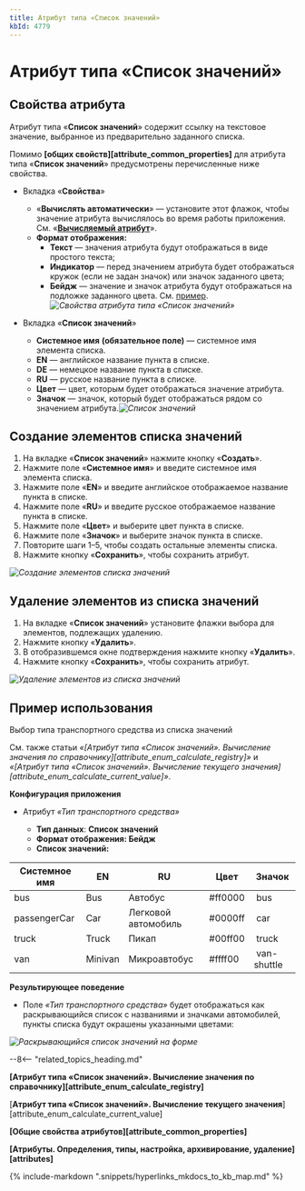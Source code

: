 ```yaml
---
title: Атрибут типа «Список значений»
kbId: 4779
---
```


# Атрибут типа «Список значений»

## Свойства атрибута

Атрибут типа «**Список значений**» содержит ссылку на текстовое значение, выбранное из предварительно заданного списка.

Помимо **[общих свойств][attribute_common_properties]** для атрибута типа «**Список значений**» предусмотрены перечисленные ниже свойства.

- Вкладка «**Свойства**»

    - «**Вычислять автоматически**» — установите этот флажок, чтобы значение атрибута вычислялось во время работы приложения. См. «**[Вычисляемый атрибут](calculated_attribute.html)**».
    - **Формат отображения:**
        - **Текст** — значения атрибута будут отображаться в виде простого текста;
        - **Индикатор** — перед значением атрибута будет отображаться кружок (если не задан значок) или значок заданного цвета;
        - **Бейдж** — значение и значок атрибута будут отображаться на подложке заданного цвета. См. [пример](#пример-использования)._![Свойства атрибута типа «Список значений»](https://kb.comindware.ru/assets/attribute_enum_properties.png)_
- Вкладка «**Список значений**»

    - **Системное имя** **(обязательное поле)** — системное имя элемента списка.
    - **EN** — английское название пункта в списке.
    - **DE** — немецкое название пункта в списке.
    - **RU** — русское название пункта в списке.
    - **Цвет** — цвет, которым будет отображаться значение атрибута.
    - **Значок** — значок, который будет отображаться рядом со значением атрибута._![Список значений](https://kb.comindware.ru/assets/attribute_enum_properties_value_list_tab.png)_

## Создание элементов списка значений

1. На вкладке «**Список значений**» нажмите кнопку «**Создать**».
2. Нажмите поле «**Системное имя**» и введите системное имя элемента списка.
3. Нажмите поле «**EN**» и введите английское отображаемое название пункта в списке.
4. Нажмите поле «**RU**» и введите русское отображаемое название пункта в списке.
5. Нажмите поле «**Цвет**» и выберите цвет пункта в списке.
6. Нажмите поле «**Значок**» и выберите значок пункта в списке.
7. Повторите шаги 1–5, чтобы создать остальные элементы списка.
8. Нажмите кнопку «**Сохранить**», чтобы сохранить атрибут.

_![Создание элементов списка значений](https://kb.comindware.ru/assets/attribute_enum_create_value_list.png)_

## Удаление элементов из списка значений

1. На вкладке «**Список значений**» установите флажки выбора для элементов, подлежащих удалению.
2. Нажмите кнопку «**Удалить**».
3. В отобразившемся окне подтверждения нажмите кнопку «**Удалить**».
4. Нажмите кнопку «**Сохранить**», чтобы сохранить атрибут.

_![Удаление элементов из списка значений](https://kb.comindware.ru/assets/attribute_enum_delete_values.png)_

## Пример использования

Выбор типа транспортного средства из списка значений

См. также статьи *«[Атрибут типа «Список значений». Вычисление значения по справочнику][attribute_enum_calculate_registry]»* и *«[Атрибут типа «Список значений». Вычисление текущего значения][attribute_enum_calculate_current_value]»*.

**Конфигурация приложения**

- Атрибут *«Тип транспортного средства»*

    - **Тип данных**: **Список значений**
    - **Формат отображения: Бейдж**
    - **Список значений:**

| Системное имя | EN | RU | Цвет | Значок |
| --- | --- | --- | --- | --- |
| bus | Bus | Автобус | #ff0000 | *‌* bus |
| passengerCar | Car | Легковой автомобиль | #0000ff | *‌* car |
| truck | Truck | Пикап | #00ff00 | *‌* truck |
| van | Minivan | Микроавтобус | #ffff00 | *‌* van-shuttle |

**Результирующее поведение**

- Поле *«Тип транспортного средства»* будет отображаться как раскрывающийся список с названиями и значками автомобилей, пункты списка будут окрашены указанными цветами:

_![Раскрывающийся список значений на форме](https://kb.comindware.ru/assets/attribute_enum_example.png)_

--8<-- "related_topics_heading.md"

**[Атрибут типа «Список значений». Вычисление значения по справочнику][attribute_enum_calculate_registry]**

[**Атрибут типа «Список значений». Вычисление текущего значения**][attribute_enum_calculate_current_value]

**[Общие свойства атрибутов][attribute_common_properties]**

**[Атрибуты. Определения, типы, настройка, архивирование, удаление][attributes]**

{% include-markdown ".snippets/hyperlinks_mkdocs_to_kb_map.md" %}
